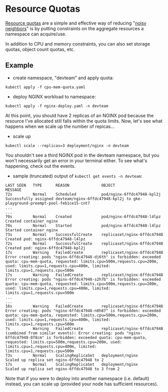 # Resource Quotas
[Resource quotas](https://kubernetes.io/docs/concepts/policy/resource-quotas/) are a simple and effective way of reducing "[noisy neighbors](https://kubernetes.io/docs/concepts/security/multi-tenancy/)" is by putting constraints on the aggregate resources a namespace can acquire/use.

In addition to CPU and memory constraints, you can also set storage quotas, object count quotas, etc.

## Example
- create namespace, "devteam" and apply quota:
```
kubectl apply -f cpu-mem-quota.yaml
```

- deploy NGINX workload to namespace:
```
kubectl apply -f nginx-deploy.yaml -n devteam
```

At this point, you should have 2 replicas of an NGINX pod because the resource I've allocated still falls within the quota limits.  Now, let's see what happens when we scale up the number of repicas...

- scale up
```
kubectl scale --replicas=3 deployment/nginx -n devteam
```

You shouldn't see a third NGINX pod in the devteam namespace, but you won't necessarily get an error in your terminal either.  To see what's happening, check out the events.

- sample (truncated) output of `kubectl get events -n devteam`:
```console
LAST SEEN   TYPE      REASON              OBJECT                        MESSAGE
72s         Normal    Scheduled           pod/nginx-6ffdc47948-kpl2j    Successfully assigned devteam/nginx-6ffdc47948-kpl2j to gke-playground-preempt-pool-feb1ce15-cnt7
...
...
70s         Normal    Created             pod/nginx-6ffdc47948-l4lpz    Created container nginx
70s         Normal    Started             pod/nginx-6ffdc47948-l4lpz    Started container nginx
73s         Normal    SuccessfulCreate    replicaset/nginx-6ffdc47948   Created pod: nginx-6ffdc47948-l4lpz
72s         Normal    SuccessfulCreate    replicaset/nginx-6ffdc47948   Created pod: nginx-6ffdc47948-kpl2j
17s         Warning   FailedCreate        replicaset/nginx-6ffdc47948   Error creating: pods "nginx-6ffdc47948-dj6th" is forbidden: exceeded quota: cpu-mem-quota, requested: limits.cpu=500m,requests.cpu=200m, used: limits.cpu=1,requests.cpu=400m, limited: limits.cpu=1,requests.cpu=500m
17s         Warning   FailedCreate        replicaset/nginx-6ffdc47948   Error creating: pods "nginx-6ffdc47948-s2h7b" is forbidden: exceeded quota: cpu-mem-quota, requested: limits.cpu=500m,requests.cpu=200m, used: limits.cpu=1,requests.cpu=400m, limited: limits.cpu=1,requests.cpu=500m
...
...
16s         Warning   FailedCreate        replicaset/nginx-6ffdc47948   Error creating: pods "nginx-6ffdc47948-n8h87" is forbidden: exceeded quota: cpu-mem-quota, requested: limits.cpu=500m,requests.cpu=200m, used: limits.cpu=1,requests.cpu=400m, limited: limits.cpu=1,requests.cpu=500m
7s          Warning   FailedCreate        replicaset/nginx-6ffdc47948   (combined from similar events): Error creating: pods "nginx-6ffdc47948-8f8cm" is forbidden: exceeded quota: cpu-mem-quota, requested: limits.cpu=500m,requests.cpu=200m, used: limits.cpu=1,requests.cpu=400m, limited: limits.cpu=1,requests.cpu=500m
73s         Normal    ScalingReplicaSet   deployment/nginx              Scaled up replica set nginx-6ffdc47948 to 2
17s         Normal    ScalingReplicaSet   deployment/nginx              Scaled up replica set nginx-6ffdc47948 to 3 from 2
```

Note that if you were to deploy into another namespace (i.e. default) instead, you can scale up (provided your node has sufficient resources).

